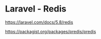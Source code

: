 # Laravel - Redis

<https://laravel.com/docs/5.8/redis>

<https://packagist.org/packages/predis/predis>
